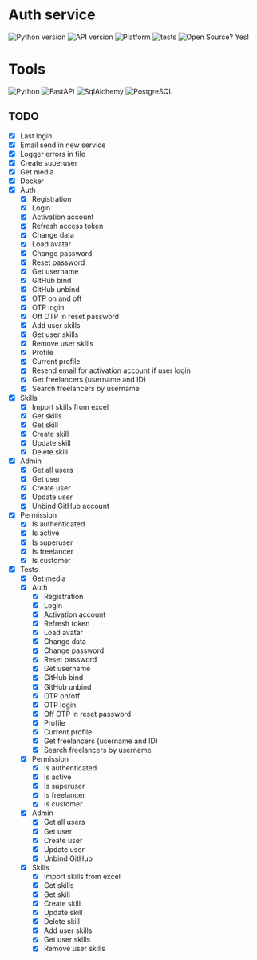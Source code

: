 # Auth service

![Python version](https://img.shields.io/badge/python-3.9.5-green)
![API version](https://img.shields.io/badge/API-v0.3.0-orange)
![Platform](https://img.shields.io/badge/os-linux_ubuntu-red)
![tests](https://img.shields.io/badge/tests-passing-success)
![Open Source? Yes!](https://badgen.net/badge/Open%20Source%20%3F/Yes%21/blue?icon=github)

# Tools

![Python](https://img.shields.io/badge/Python-3776AB?style=for-the-badge&logo=python&logoColor=white)
![FastAPI](https://img.shields.io/badge/fastapi-109989?style=for-the-badge&logo=FASTAPI&logoColor=white)
![SqlAlchemy](https://img.shields.io/badge/-SqlAlchemy-FCA121?style=for-the-badge&logo=SqlAlchemy)
![PostgreSQL](https://img.shields.io/badge/PostgreSQL-316192?style=for-the-badge&logo=postgresql&logoColor=white)

## TODO

- [x] Last login
- [x] Email send in new service
- [x] Logger errors in file
- [x] Create superuser
- [x] Get media
- [x] Docker
- [x] Auth
    - [x] Registration
    - [x] Login
    - [x] Activation account
    - [x] Refresh access token
    - [x] Change data
    - [x] Load avatar
    - [x] Change password
    - [x] Reset password
    - [x] Get username
    - [x] GitHub bind
    - [x] GitHub unbind
    - [x] OTP on and off
    - [x] OTP login
    - [x] Off OTP in reset password
    - [x] Add user skills
    - [x] Get user skills
    - [x] Remove user skills
    - [x] Profile
    - [x] Current profile
    - [x] Resend email for activation account if user login
    - [x] Get freelancers (username and ID)
    - [x] Search freelancers by username
- [x] Skills
    - [x] Import skills from excel
    - [x] Get skills
    - [x] Get skill
    - [x] Create skill
    - [x] Update skill
    - [x] Delete skill
- [x] Admin
    - [x] Get all users
    - [x] Get user
    - [x] Create user
    - [x] Update user
    - [x] Unbind GitHub account
- [x] Permission
    - [x] Is authenticated
    - [x] Is active
    - [x] Is superuser
    - [x] Is freelancer
    - [x] Is customer
- [x] Tests
    - [x] Get media
    - [x] Auth
      - [x] Registration
      - [x] Login
      - [x] Activation account
      - [x] Refresh token
      - [x] Load avatar
      - [x] Change data
      - [x] Change password
      - [x] Reset password
      - [x] Get username
      - [x] GitHub bind
      - [x] GitHub unbind
      - [x] OTP on/off
      - [x] OTP login
      - [x] Off OTP in reset password
      - [x] Profile
      - [x] Current profile
      - [x] Get freelancers (username and ID)
      - [x] Search freelancers by username
    - [x] Permission
      - [x] Is authenticated
      - [x] Is active
      - [x] Is superuser
      - [x] Is freelancer
      - [x] Is customer
    - [x] Admin
      - [x] Get all users
      - [x] Get user
      - [x] Create user
      - [x] Update user
      - [x] Unbind GitHub
    - [x] Skills
      - [x] Import skills from excel
      - [x] Get skills
      - [x] Get skill
      - [x] Create skill
      - [x] Update skill
      - [x] Delete skill
      - [x] Add user skills
      - [x] Get user skills
      - [x] Remove user skills

